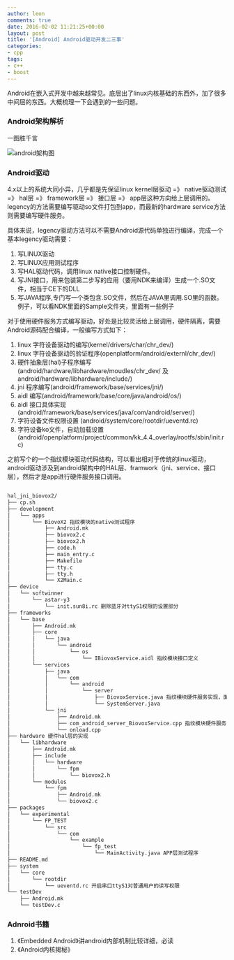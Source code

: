 ```yaml
---
author: leon
comments: true
date: 2016-02-02 11:21:25+00:00
layout: post
title: '[Android] Android驱动开发二三事' 
categories:
- cpp
tags:
- c++
- boost
---
```


Android在嵌入式开发中越来越常见。底层出了linux内核基础的东西外，加了很多中间层的东西。大概梳理一下会遇到的一些问题。

### Android架构解析

一图胜千言

![android架构图](http://elinux.org/images/c/c2/Android-system-architecture.jpg)

### Android驱动

4.x以上的系统大同小异，几乎都是先保证linux kernel层驱动 =》 native驱动测试 =》 hal层 =》 framework层 =》 接口层 =》 app层这种方向给上层调用的。legency的方法需要编写驱动so文件打包到app，而最新的hardware service方法则需要编写硬件服务。

具体来说，legency驱动方法可以不需要Android源代码单独进行编译，完成一个基本legency驱动需要：

1. 写LINUX驱动
2. 写LINUX应用测试程序
3. 写HAL驱动代码，调用linux native接口控制硬件。
4. 写JNI接口，用来包装第二步写的应用（要用NDK来编译）生成一个.SO文件，相当于CE下的DLL
5. 写JAVA程序,专门写一个类包含.SO文件，然后在JAVA里调用.SO里的函数。例子，可以看NDK里面的Sample文件夹，里面有一些例子

对于使用硬件服务方式编写驱动，好处是比较灵活给上层调用，硬件隔离，需要Android源码配合编译，一般编写方式如下：

1. linux 字符设备驱动的编写(kernel/drivers/char/chr_dev/)
2. linux 字符设备驱动的验证程序(openplatform/android/externl/chr_dev/)
3. 硬件抽象层(hal)子程序编写(android/hardware/libhardware/moudles/chr_dev/ 及android/hardware/libhardware/include/)
4. jni 程序编写(android/framework/base/services/jni/)
5. aidl 编写(android/framework/base/core/java/android/os/)
6. aidl 接口具体实现(android/framework/base/services/java/com/android/server/)
7. 字符设备文件权限设置 (android/system/core/rootdir/ueventd.rc)
8. 字符设备ko文件，自动加载设置(android/openplatform/project/common/kk_4.4_overlay/rootfs/sbin/init.rc)

之前写个的一个指纹模块驱动代码结构，可以看出相对于传统的linux驱动，android驱动涉及到android架构中的HAL层、framwork（jni、service、接口层），然后才是app进行硬件服务接口调用。

```bash

hal_jni_biovox2/                                       
├── cp.sh
├── development
│   └── apps
│       └── BiovoX2 指纹模块的native测试程序
│           ├── Android.mk
│           ├── biovox2.c
│           ├── biovox2.h
│           ├── code.h
│           ├── main_entry.c
│           ├── Makefile
│           ├── tty.c
│           ├── tty.h
│           └── X2Main.c
├── device
│   └── softwinner
│       └── astar-y3
│           └── init.sun8i.rc 删除蓝牙对ttyS1权限的设置部分
├── frameworks
│   └── base
│       ├── Android.mk
│       ├── core
│       │   └── java
│       │       └── android
│       │           └── os
│       │               └── IBiovoxService.aidl 指纹模块接口定义
│       └── services
│           ├── java
│           │   └── com
│           │       └── android
│           │           └── server
│           │               ├── BiovoxService.java 指纹模块硬件服务实现，面向APP层的主要实现
│           │               └── SystemServer.java
│           └── jni
│               ├── Android.mk
│               ├── com_android_server_BiovoxService.cpp 指纹模块硬件服务对hal层的调用
│               └── onload.cpp
├── hardware 硬件hal层的实现
│   └── libhardware
│       ├── Android.mk
│       ├── include
│       │   └── hardware
│       │       └── fpm
│       │           └── biovox2.h
│       └── modules
│           └── fpm
│               ├── Android.mk
│               └── biovox2.c
├── packages
│   └── experimental
│       └── FP_TEST
│           └── src
│               └── com
│                   └── example
│                       └── fp_test
│                           └── MainActivity.java APP层测试程序
├── README.md
├── system
│   └── core
│       └── rootdir
│           └── ueventd.rc 开启串口ttyS1对普通用户的读写权限
└── testDev
    ├── Android.mk
    └── testDev.c


```

### Adnroid书籍

1. 《Embedded Android》讲android内部机制比较详细，必读
2. 《Android内核揭秘》
